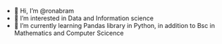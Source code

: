 - 👋 Hi, I’m @ronabram
- 👀 I’m interested in Data and Information science
- 🌱 I’m currently learning Pandas library in Python, in addition to Bsc in Mathematics and Computer Scicence


<!---
ronabram/ronabram is a ✨ special ✨ repository because its `README.md` (this file) appears on your GitHub profile.
You can click the Preview link to take a look at your changes.
--->
